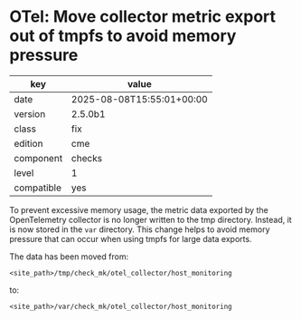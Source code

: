[//]: # (werk v2)
# OTel: Move collector metric export out of tmpfs to avoid memory pressure

key        | value
---------- | ---
date       | 2025-08-08T15:55:01+00:00
version    | 2.5.0b1
class      | fix
edition    | cme
component  | checks
level      | 1
compatible | yes

To prevent excessive memory usage, the metric data exported by the OpenTelemetry collector is no longer written to the tmp directory.
Instead, it is now stored in the `var` directory.
This change helps to avoid memory pressure that can occur when using tmpfs for large data exports.

The data has been moved from:
```plaintext
<site_path>/tmp/check_mk/otel_collector/host_monitoring
```
to:

```plaintext
<site_path>/var/check_mk/otel_collector/host_monitoring
```
